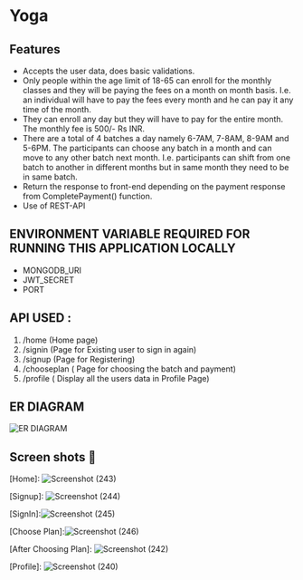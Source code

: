# Yoga 

## Features
* Accepts the user data, does basic validations.
* Only people within the age limit of 18-65 can enroll for the monthly classes and they will
be paying the fees on a month on month basis. I.e. an individual will have to pay the fees
every month and he can pay it any time of the month.
* They can enroll any day but they will have to pay for the entire month. The monthly fee is
500/- Rs INR.
* There are a total of 4 batches a day namely 6-7AM, 7-8AM, 8-9AM and 5-6PM. The
participants can choose any batch in a month and can move to any other batch next
month. I.e. participants can shift from one batch to another in different months but in
same month they need to be in same batch.
* Return the response to front-end depending on the payment response from
CompletePayment() function.
* Use of REST-API


## ENVIRONMENT VARIABLE REQUIRED FOR RUNNING THIS APPLICATION LOCALLY
* MONGODB_URI 
* JWT_SECRET
* PORT

## API USED :
1. /home    (Home page)
2. /signin (Page for Existing user to sign in again)
3. /signup (Page for Registering)
4. /chooseplan ( Page for choosing the batch and payment)
5. /profile ( Display all the users data in Profile Page) 


## ER DIAGRAM
![ER DIAGRAM](https://user-images.githubusercontent.com/65064180/207200877-92968c81-e896-4116-abb0-3988624f745e.png)



## Screen shots 📸
[Home]: ![Screenshot (243)](https://github.com/user-attachments/assets/2999f16f-e8e5-4d0f-a7d1-51c771afe147)


[Signup]: ![Screenshot (244)](https://github.com/user-attachments/assets/be134cdc-991c-42a6-9b44-3eeb56a1e559)


[SignIn]:![Screenshot (245)](https://github.com/user-attachments/assets/fc19d225-ade7-4401-b9a4-969b800097b3)


[Choose Plan]:![Screenshot (246)](https://github.com/user-attachments/assets/c430e647-5db7-412e-b04f-012ff6fd2378)


[After Choosing Plan]: 
![Screenshot (242)](https://github.com/user-attachments/assets/f334c827-363d-4849-bab5-24e0f65b7a08)


[Profile]:
![Screenshot (240)](https://github.com/user-attachments/assets/2e122346-e879-415f-a05b-4bb3f18dbf4a)


